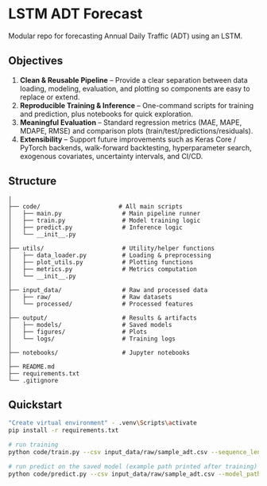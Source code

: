 # LSTM ADT Forecast

Modular repo for forecasting Annual Daily Traffic (ADT) using an LSTM.

## Objectives

1. **Clean & Reusable Pipeline** – Provide a clear separation between data loading, modeling, evaluation, and plotting so components are easy to replace or extend.
2. **Reproducible Training & Inference** – One-command scripts for training and prediction, plus notebooks for quick exploration.
3. **Meaningful Evaluation** – Standard regression metrics (MAE, MAPE, MDAPE, RMSE) and comparison plots (train/test/predictions/residuals).
4. **Extensibility** – Support future improvements such as Keras Core / PyTorch backends, walk-forward backtesting, hyperparameter search, exogenous covariates, uncertainty intervals, and CI/CD.


## Structure
```
│
├── code/                      # All main scripts
│   ├── main.py                 # Main pipeline runner
│   ├── train.py                # Model training logic
│   ├── predict.py              # Inference logic
│   └── __init__.py
│
├── utils/                      # Utility/helper functions
│   ├── data_loader.py          # Loading & preprocessing
│   ├── plot_utils.py           # Plotting functions
│   ├── metrics.py              # Metrics computation
│   └── __init__.py
│
├── input_data/                 # Raw and processed data
│   ├── raw/                    # Raw datasets
│   └── processed/              # Processed features
│
├── output/                     # Results & artifacts
│   ├── models/                 # Saved models
│   ├── figures/                # Plots
│   └── logs/                   # Training logs
│
├── notebooks/                  # Jupyter notebooks
│
├── README.md
├── requirements.txt
└── .gitignore

```
## Quickstart
```bash
"Create virtual environment" - .venv\Scripts\activate
pip install -r requirements.txt

# run training
python code/train.py --csv input_data/raw/sample_adt.csv --sequence_length 12

# run predict on the saved model (example path printed after training)
python code/predict.py --csv input_data/raw/sample_adt.csv --model_path output/models/latest_lstm.keras
```
